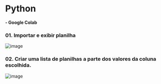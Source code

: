# Python
**- Google Colab**
### 01. Importar e exibir planilha
![image](https://user-images.githubusercontent.com/104110095/166702016-490a0cc4-1114-404c-b6c1-3c64947f3384.png)

### 02. Criar uma lista de planilhas a parte dos valores da coluna escolhida.
![image](https://user-images.githubusercontent.com/104110095/166703040-fbe66543-554a-42d8-93be-53e57308f1fd.png)

